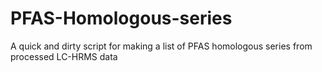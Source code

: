 # PFAS-Homologous-series
A quick and dirty script for making a list of PFAS homologous series from processed LC-HRMS data
